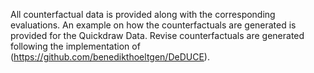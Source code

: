
All counterfactual data is provided along with the corresponding evaluations. An example on how the counterfactuals are generated is provided for the Quickdraw Data. Revise counterfactuals are generated following the implementation of (https://github.com/benedikthoeltgen/DeDUCE).
